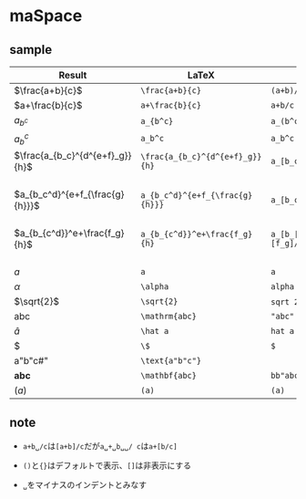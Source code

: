 # maSpace

## sample

| Result | LaTeX | AsciiMath | maSpace |
|-|-|-|-|
| $\frac{a+b}{c}$ | `\frac{a+b}{c}` | `(a+b)/c` | `a+b␣/c`
| $a+\frac{b}{c}$ | `a+\frac{b}{c}` | `a+b/c` | `a+b/c`
| $a_{b^c}$ | `a_{b^c}` | `a_(b^c)` | `a␣_b^c`
| $a_b^c$ | `a_b^c` | `a_b^c` | `a_b^c`
| $\frac{a_{b_c}^{d^{e+f}_g}}{h}$ | `\frac{a_{b_c}^{d^{e+f}_g}}{h}` | `a_[b_c]^[d_g^[e+f]]/h` | `a␣_b_c␣␣^d␣^e+f␣_g␣␣/h`
|||| `a␣_b_c␣^d^[e+f]_g␣/h`
| $a_{b_c^d}^{e+f_{\frac{g}{h}}}$ | `a_{b_c^d}^{e+f_{\frac{g}{h}}}` | `a_[b_c^d]^[e+f_[g/h]]` | `a␣_b_c^d␣^[e+f␣_g/h]`
|||| `a␣_b_c^d␣␣^e+f␣_g/h`
| $a_{b_{c^d}}^e+\frac{f_g}{h}$ | `a_{b_{c^d}}^e+\frac{f_g}{h}` | `a_[b_[c^d]]^[e]+[f_g]/h` | `a␣␣_b␣_c^d␣␣^e␣␣+␣␣f_g/h`
|||| `a␣␣_b␣_c^d␣␣^e␣+␣f_g/h`
| $a$ | `a` | `a` | `a`, `:a`
| $\alpha$ | `\alpha` | `alpha` | `α`, `:alpha`
| $\sqrt{2}$ | `\sqrt{2}` | `sqrt 2`, `sqrt[2]` | `√2`, `:sqrt 2`, `:sqrt[2]`
| $\mathrm{abc}$ | `\mathrm{abc}` | `"abc"` | `"abc"`
| $\hat a$ | `\hat a` | `hat a` | `â`, `:hat a`, `$\hat a$`
| $\$$ | `\$` | `$` | `$`, `$$ \$ $$`
| $\text{a"b"c\#"}$ | `\text{a"b"c"}` || `##"a"b"c#""##`
| $\mathbf{abc}$ | `\mathbf{abc}` | `bb"abc"` | `"abc"bb`, `#"abc"#bb`
| $(a)$ | `(a)` | `(a)`

## note

- `a+b␣/c`は`[a+b]/c`だが`a␣+␣b␣␣/ c`は`a+[b/c]`

- `()`と`{}`はデフォルトで表示、`[]`は非表示にする

- `␣`をマイナスのインデントとみなす
